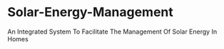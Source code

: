 # Solar-Energy-Management
An Integrated System To Facilitate  The Management Of Solar Energy In  Homes
